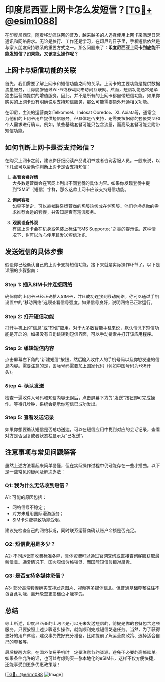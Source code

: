 # 印度尼西亚上网卡怎么发短信？[[TG💪+ @esim1088](https://t.me/s/esim1088)]

在印度尼西亚，随着移动互联网的普及，越来越多的人选择使用上网卡来满足日常通讯和网络需求。无论是旅行、工作还是学习，在印尼的日子里，手机短信依然是与家人朋友保持联系的重要方式之一。那么问题来了：**印度尼西亚上网卡到底能不能发短信？如果能，又该怎么操作呢？**

## 上网卡与短信功能的关联

首先，我们需要了解上网卡和短信功能之间的关系。上网卡的主要功能是提供数据流量服务，让你能够通过Wi-Fi或移动网络访问互联网。然而，短信功能通常是单独由运营商提供的增值服务。因此，并不是所有的上网卡都自带短信功能。如果你购买的上网卡没有明确说明支持短信服务，那么可能需要额外开通相关功能。

在印尼，主流的运营商如Telkomsel、Indosat Ooredoo、XL Axiata等，通常会为他们的上网卡用户提供短信服务。但具体是否支持，还需要根据你的套餐类型和个人需求进行确认。例如，某些基础套餐可能只包含流量，而高级套餐可能会附带短信功能。

## 如何判断上网卡是否支持短信？

在购买上网卡之前，建议你仔细阅读产品说明书或者咨询客服人员。一般来说，以下几点可以帮助你判断上网卡是否支持短信：

1. **查看套餐详情**  
   大多数运营商会在官网上列出不同套餐的具体内容。如果你发现套餐中提到“SMS”（短信）字样，那么这款上网卡应该支持短信功能。

2. **询问客服**  
   如果不确定，可以直接联系运营商的客服热线或在线客服。他们会根据你的需求推荐合适的套餐，并告知是否有短信服务。

3. **观察设备外观**  
   有些上网卡会在机身或包装上标注“SMS Supported”之类的提示语。这种情况下，你可以放心使用其发送短信功能。

## 发送短信的具体步骤

假设你已经确认自己的上网卡支持短信功能，接下来就是实际操作环节了。以下是详细的步骤指南：

### Step 1: 插入SIM卡并连接网络
确保你的上网卡已经正确插入SIM卡，并且成功连接到移动网络。你可以通过手机设置中的“移动网络”选项查看信号强度。如果信号良好，说明网络已正常运行。

### Step 2: 打开短信功能
打开手机上的“信息”或“短信”应用。对于大多数智能手机来说，默认情况下短信功能是开启的。如果没有自动跳转到短信界面，可以手动搜索并打开该应用程序。

### Step 3: 编辑短信内容
点击屏幕右下角的“新建短信”按钮，然后输入收件人的手机号码以及你想发送的信息内容。需要注意的是，国际号码需要加上国家代码（例如中国号码为+86开头）。

### Step 4: 确认发送
检查一遍收件人号码和短信内容无误后，点击屏幕下方的“发送”按钮即可完成操作。等待几秒钟，系统会提示你短信已成功发出。

### Step 5: 查看发送记录
如果你想要确认短信是否成功送达，可以在短信应用中找到对应的会话记录，查看对方是否回复或者状态栏显示为“已发送”。

## 注意事项与常见问题解答

虽然上述方法看起来简单易懂，但在实际操作过程中仍可能存在一些小插曲。以下是一些常见的疑问及解决办法：

### Q1: 我为什么无法收到短信？
A1: 可能的原因包括：
- 网络信号不稳定；
- 对方未启用国际漫游服务；
- SIM卡欠费导致功能受限。

建议先检查自己的网络状况，同时联系运营商确认账户余额是否充足。

### Q2: 短信费用是多少？
A2: 不同运营商收费标准各异，具体资费可以通过官网查询或直接咨询客服获取最新信息。通常情况下，国内短信价格较低，而国际短信则相对昂贵。

### Q3: 是否支持多媒体彩信？
A3: 部分高端套餐确实支持发送图片、视频等多媒体信息。但普通基础套餐往往不包含此功能，需升级至更高档位才能享受。

## 总结

综上所述，印度尼西亚的上网卡是可以用来发送短信的，前提是你的套餐包含这项服务。只要按照上述步骤逐步操作，就能顺利完成短信发送任务。当然，为了获得更好的用户体验，建议事先做好充分准备，比如提前了解运营商政策、选择适合自己的套餐等。

最后提醒大家，在国外使用手机时一定要注意节约资源，避免不必要的高额账单。如果条件允许的话，也可以考虑购买一张本地化的eSIM卡，这样不仅方便快捷，还能享受到更多优惠政策哦！

[[TG💪+ @esim1088](https://t.me/s/esim1088) ![Image](https://i.postimg.cc/4NQfJmqS/Snipaste-2025-05-13-00-14-12.png)]